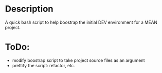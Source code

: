 # Description #
A quick bash script to help boostrap the initial DEV environment for a MEAN project.

# ToDo:
* modify boostrap script to take project source files as an argument
* prettify the script: refactor, etc.
